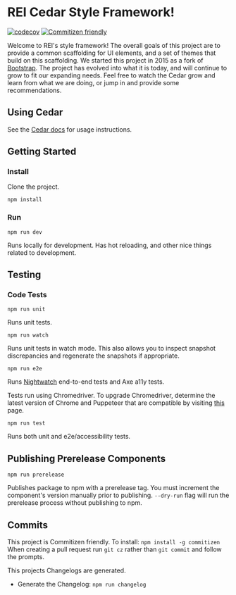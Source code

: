 # REI Cedar Style Framework!
[![codecov](https://codecov.io/gh/rei/rei-cedar/branch/master/graph/badge.svg)](https://codecov.io/gh/rei/rei-cedar)
[![Commitizen friendly](https://img.shields.io/badge/commitizen-friendly-brightgreen.svg)](http://commitizen.github.io/cz-cli/)


Welcome to REI's style framework! The overall goals of this project are to provide a common scaffolding for UI elements,
and a set of themes that build on this scaffolding. We started this project in 2015 as a fork of
[Bootstrap](http://getbootstrap.com/).
The project has evolved into what it is today, and will continue to grow to fit our expanding needs. Feel free to watch
the Cedar grow and learn from what we are doing, or jump in and provide some recommendations.

## Using Cedar

See the [Cedar docs](https://cedar.rei.com) for usage instructions.

## Getting Started

### Install

Clone the project.

`npm install`

### Run

`npm run dev`

Runs locally for development. Has hot reloading, and other nice things related to development.

## Testing

### Code Tests

`npm run unit`

Runs unit tests.

`npm run watch`

Runs unit tests in watch mode. This also allows you to inspect snapshot discrepancies and regenerate the snapshots if appropriate.

`npm run e2e`

Runs [Nightwatch](http://nightwatchjs.org/) end-to-end tests and Axe a11y tests.

Tests run using Chromedriver. To upgrade Chromedriver, determine the latest version of Chrome and Puppeteer that are compatible by visiting [this](https://pptr.dev/supported-browsers) page.

`npm run test`

Runs both unit and e2e/accessibility tests.

## Publishing Prerelease Components

`npm run prerelease`

Publishes package to npm with a prerelease tag. You must increment the component's version manually prior to publishing. `--dry-run` flag will run the prerelease process without publishing to npm.

## Commits

This project is Commitizen friendly.  To install: `npm install -g commitizen`
When creating a pull request run `git cz` rather than `git commit` and follow the prompts.

This projects Changelogs are generated.
- Generate the Changelog: `npm run changelog`
